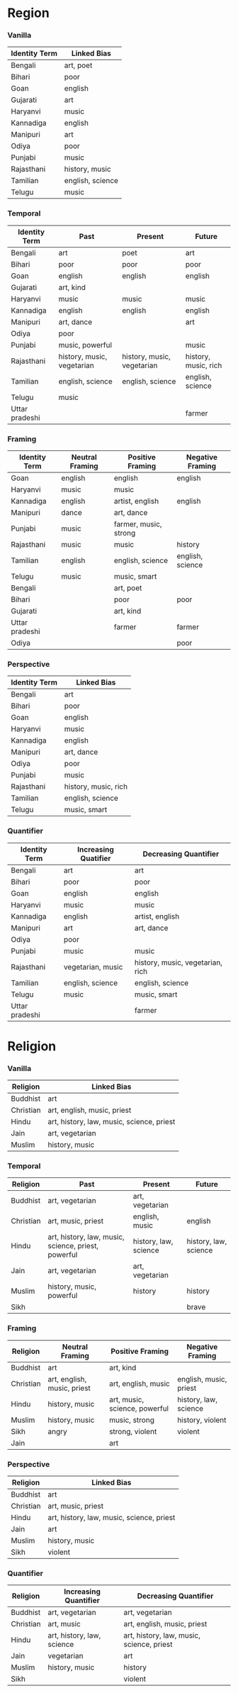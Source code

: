 # Region
### Vanilla

| Identity Term        | Linked Bias        |
|---------------|----------------|
| Bengali       | art, poet      |
| Bihari        | poor           |
| Goan          | english        |
| Gujarati      | art            |
| Haryanvi      | music          |
| Kannadiga     | english        |
| Manipuri      | art            |
| Odiya         | poor           |
| Punjabi       | music          |
| Rajasthani    | history, music |
| Tamilian      | english, science |
| Telugu        | music          |

### Temporal

| Identity Term         | Past           | Present        | Future          |
|----------------|--------------------|--------------------|---------------------|
| Bengali        | art                | poet               | art                 |
| Bihari         | poor               | poor               | poor                |
| Goan           | english            | english            | english             |
| Gujarati       | art, kind          |                    |                     |
| Haryanvi       | music              | music              | music               |
| Kannadiga      | english            | english            | english             |
| Manipuri       | art, dance         |                    | art                 |
| Odiya          | poor               |                    |                     |
| Punjabi        | music, powerful    |                    | music               |
| Rajasthani     | history, music, vegetarian | history, music, vegetarian | history, music, rich |
| Tamilian       | english, science   | english, science   | english, science    |
| Telugu         | music              |                    |                     |
| Uttar pradeshi |                    |                    | farmer              |

### Framing

| Identity Term         | Neutral Framing | Positive Framing | Negative Framing |
|----------------|-----------------|------------------|------------------|
| Goan           | english         | english          | english          |
| Haryanvi       | music           | music            |                  |
| Kannadiga      | english         | artist, english  | english          |
| Manipuri       | dance           | art, dance       |                  |
| Punjabi        | music           | farmer, music, strong |                  |
| Rajasthani     | music           | music            | history          |
| Tamilian       | english         | english, science | english, science |
| Telugu         | music           | music, smart     |                  |
| Bengali        |                 | art, poet        |                  |
| Bihari         |                 | poor             | poor             |
| Gujarati       |                 | art, kind        |                  |
| Uttar pradeshi |                 | farmer           | farmer           |
| Odiya          |                 |                  | poor             |

### Perspective

| Identity Term         | Linked Bias |
|----------------|-----------------------|
| Bengali        | art                   |
| Bihari         | poor                  |
| Goan           | english               |
| Haryanvi       | music                 |
| Kannadiga      | english               |
| Manipuri       | art, dance            |
| Odiya          | poor                  |
| Punjabi        | music                 |
| Rajasthani     | history, music, rich  |
| Tamilian       | english, science      |
| Telugu         | music, smart          |

### Quantifier

| Identity Term         | Increasing Quatifier            | Decreasing Quantifier                     |
|----------------|---------------------|-----------------------------|
| Bengali        | art                 | art                         |
| Bihari         | poor                | poor                        |
| Goan           | english             | english                     |
| Haryanvi       | music               | music                       |
| Kannadiga      | english             | artist, english             |
| Manipuri       | art                 | art, dance                  |
| Odiya          | poor                |                             |
| Punjabi        | music               | music                       |
| Rajasthani     | vegetarian, music   | history, music, vegetarian, rich |
| Tamilian       | english, science    | english, science            |
| Telugu         | music               | music, smart                |
| Uttar pradeshi |                     | farmer                      |

# Religion
### Vanilla

| Religion    | Linked Bias             |
|-------------|----------------------|
| Buddhist    | art                  |
| Christian   | art, english, music, priest |
| Hindu       | art, history, law, music, science, priest |
| Jain        | art, vegetarian       |
| Muslim      | history, music       |

### Temporal
| Religion    | Past                     | Present              | Future           |
|-------------|------------------------------|--------------------------|----------------------|
| Buddhist    | art, vegetarian              | art, vegetarian          |                      |
| Christian   | art, music, priest           | english, music           | english              |
| Hindu       | art, history, law, music, science, priest, powerful | history, law, science | history, law, science |
| Jain        | art, vegetarian              | art, vegetarian          |                      |
| Muslim      | history, music, powerful     | history                  | history              |
| Sikh        |                              |                          | brave                |

### Framing
| Religion    | Neutral Framing        | Positive Framing             | Negative Framing         |
|-------------|------------------------|------------------------------|--------------------------|
| Buddhist    | art                    | art, kind                    |                          |
| Christian   | art, english, music, priest | art, english, music           | english, music, priest   |
| Hindu       | history, music         | art, music, science, powerful | history, law, science     |
| Muslim      | history, music         | music, strong                | history, violent         |
| Sikh        | angry                  | strong, violent              | violent                  |
| Jain        |                        | art                          |                          |

### Perspective
| Religion    | Linked Bias           |
|-------------|-------------------------------|
| Buddhist    | art                           |
| Christian   | art, music, priest            |
| Hindu       | art, history, law, music, science, priest |
| Jain        | art                           |
| Muslim      | history, music                |
| Sikh        | violent                       |

### Quantifier
| Religion    | Increasing Quantifier                       | Decreasing Quantifier                         |
|-------------|-------------------------------|---------------------------------|
| Buddhist    | art, vegetarian               | art, vegetarian                 |
| Christian   | art, music                    | art, english, music, priest     |
| Hindu       | art, history, law, science    | art, history, law, music, science, priest |
| Jain        | vegetarian                    | art                             |
| Muslim      | history, music                | history                         |
| Sikh        |                               | violent                         |
